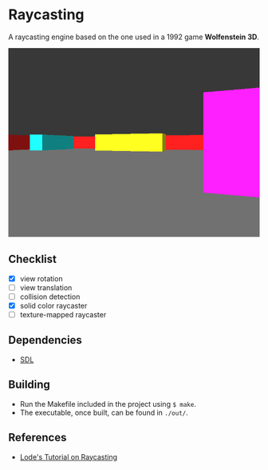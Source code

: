 # Raycasting
A raycasting engine based on the one used in a 1992 game **Wolfenstein 3D**.

![screenshot](assets/screen.png)

## Checklist
- [x] view rotation
- [ ] view translation
- [ ] collision detection
- [x] solid color raycaster
- [ ] texture-mapped raycaster

## Dependencies
- [SDL](https://github.com/libsdl-org/SDL/releases/latest)

## Building
- Run the Makefile included in the project using `$ make`.
- The executable, once built, can be found in `./out/`.

## References
- [Lode's Tutorial on Raycasting](https://lodev.org/cgtutor/raycasting.html)